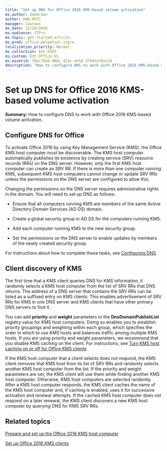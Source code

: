 ```yaml
---
title: "Set up DNS for Office 2016 KMS-based volume activation"
ms.author: danbrown
author: DHB-MSFT
manager: laurawi
ms.date: 12/20/2016
ms.audience: ITPro
ms.topic: get-started-article
ms.prod: office-perpetual-itpro
localization_priority: Normal
ms.collection: Ent_O365
ms.custom: Ent_Office_VL
ms.assetid: fbbc76b4-98dc-42ac-ae5b-37d41efda134
description: "How to configure DNS to work with Office 2016 KMS-based volume activation."
---
```


# Set up DNS for Office 2016 KMS-based volume activation

 **Summary:** How to configure DNS to work with Office 2016 KMS-based volume activation. 
  
  
<a name="BKMK_ConfigureDNS"> </a>

## Configure DNS for Office


To activate Office 2016 by using Key Management Service (KMS), the Office KMS host computer must be discoverable. The KMS host computer automatically publishes its existence by creating service (SRV) resource records (RRs) on the DNS server. However, only the first KMS host computer can create an SRV RR. If there is more than one computer running KMS, subsequent KMS host computers cannot change or update SRV RRs unless the permissions on the DNS server are configured to allow this.
  
Changing the permissions on the DNS server requires administrative rights in the domain. You will need to set up DNS as follows:
  
- Ensure that all computers running KMS are members of the same Active Directory Domain Services (AD DS) domain.
    
- Create a global security group in AD DS for the computers running KMS.
    
- Add each computer running KMS to the new security group.
    
- Set the permissions on the DNS server to enable updates by members of the newly created security group.
    
For instructions about how to complete these tasks, see [Configuring DNS](https://go.microsoft.com/fwlink/p/?LinkId=238674).
  
<a name="BKMK_ConfigureDNS"> </a>

## Client discovery of KMS

The first time that a KMS client queries DNS for KMS information, it randomly selects a KMS host computer from the list of SRV RRs that DNS returns. The address of a DNS server that contains the SRV RRs can be listed as a suffixed entry on KMS clients. This enables advertisement of SRV RRs for KMS in one DNS server and KMS clients that have other primary DNS servers to find it.
  
You can add **priority** and **weight** parameters to the **DnsDomainPublishList** registry value for KMS host computers. Doing so enables you to establish priority groupings and weighting within each group, which specifies the order in which to use KMS hosts and balances traffic among multiple KMS hosts. If you are using priority and weight parameters, we recommend that you disable KMS caching on the client. For instructions, see [Turn KMS host caching on or off for Office KMS clients](activate-office-by-using-kms.md#KMSClientCacheOnOff).
  
If the KMS host computer that a client selects does not respond, the KMS client removes that KMS host from its list of SRV RRs and randomly selects another KMS host computer from the list. If the priority and weight parameters are set, the KMS client will use them while finding another KMS host computer. Otherwise, KMS host computers are selected randomly. After a KMS host computer responds, the KMS client caches the name of the KMS host computer and, if caching is enabled, uses it for successive activation and renewal attempts. If the cached KMS host computer does not respond on a later renewal, the KMS client discovers a new KMS host computer by querying DNS for KMS SRV RRs.
  
## Related topics
[Prepare and set up the Office 2016 KMS host computer](configure-a-kms-host-computer-for-office.md)

[Set up Office 2016 KMS clients](activate-office-by-using-kms.md)


